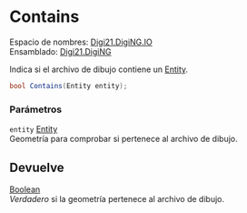 # Contains

Espacio de nombres: [Digi21.DigiNG.IO](../../)  
Ensamblado: [Digi21.DigiNG](../../../)

Indica si el archivo de dibujo contiene un [Entity](../../../digi21.diging.entities/entity/).

```csharp
bool Contains(Entity entity);
```

### Parámetros

`entity` [Entity](../../../digi21.diging.entities/entity/)  
Geometría para comprobar si pertenece al archivo de dibujo.

## Devuelve

[Boolean](https://docs.microsoft.com/en-us/dotnet/api/system.boolean?view=net-5.0)  
_Verdadero_ si la geometría pertenece al archivo de dibujo.

